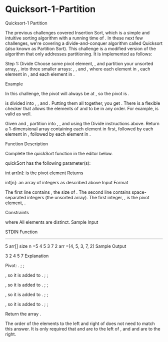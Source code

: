 # Quicksort-1-Partition
Quicksort-1 Partition

The previous challenges covered Insertion Sort, which is a simple and intuitive sorting algorithm with a running time of . In these next few challenges, we're covering a divide-and-conquer algorithm called Quicksort (also known as Partition Sort). This challenge is a modified version of the algorithm that only addresses partitioning. It is implemented as follows:

Step 1: Divide
Choose some pivot element, , and partition your unsorted array, , into three smaller arrays: , , and , where each element in , each element in , and each element in .

Example

In this challenge, the pivot will always be at , so the pivot is .

 is divided into , , and .
Putting them all together, you get . There is a flexible checker that allows the elements of  and  to be in any order. For example,  is valid as well.

Given  and , partition  into , , and  using the Divide instructions above. Return a 1-dimensional array containing each element in  first, followed by each element in , followed by each element in .

Function Description

Complete the quickSort function in the editor below.

quickSort has the following parameter(s):

int arr[n]:  is the pivot element
Returns

int[n]: an array of integers as described above
Input Format

The first line contains , the size of .
The second line contains  space-separated integers  (the unsorted array). The first integer, , is the pivot element, .

Constraints

 where 
All elements are distinct.
Sample Input

STDIN       Function
-----       --------
5           arr[] size n =5
4 5 3 7 2   arr =[4, 5, 3, 7, 2]
Sample Output

3 2 4 5 7
Explanation

 Pivot: .
; ; 

, so it is added to .
; ; 

, so it is added to .
; ; 

, so it is added to .
; ; 

, so it is added to .
; ; 

Return the array .

The order of the elements to the left and right of  does not need to match this answer. It is only required that  and  are to the left of , and  and  are to the right.
